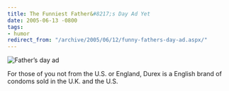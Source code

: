 ```yaml
---
title: The Funniest Father&#8217;s Day Ad Yet
date: 2005-06-13 -0800
tags:
- humor
redirect_from: "/archive/2005/06/12/funny-fathers-day-ad.aspx/"
---
```


![Father’s day ad](https://haacked.com/images/durex.jpg)

For those of you not from the U.S. or England, Durex is a English brand
of condoms sold in the U.K. and the U.S.

